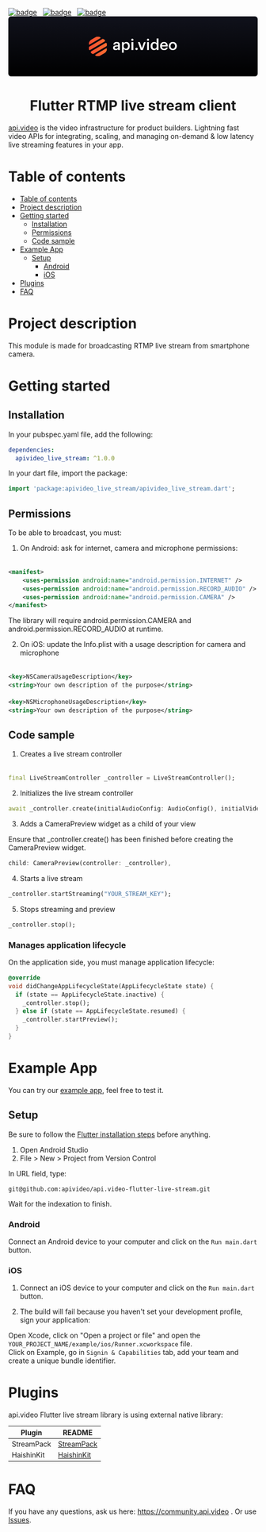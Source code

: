 [![badge](https://img.shields.io/twitter/follow/api_video?style=social)](https://twitter.com/intent/follow?screen_name=api_video)
&nbsp; [![badge](https://img.shields.io/github/stars/apivideo/api.video-flutter-live-stream?style=social)](https://github.com/apivideo/api.video-flutter-live-stream)
&nbsp; [![badge](https://img.shields.io/discourse/topics?server=https%3A%2F%2Fcommunity.api.video)](https://community.api.video)
![](https://github.com/apivideo/API_OAS_file/blob/master/apivideo_banner.png)

<h1 align="center">Flutter RTMP live stream client</h1>

[api.video](https://api.video) is the video infrastructure for product builders. Lightning fast
video APIs for integrating, scaling, and managing on-demand & low latency live streaming features in
your app.

# Table of contents

- [Table of contents](#table-of-contents)
- [Project description](#project-description)
- [Getting started](#getting-started)
    - [Installation](#installation)
    - [Permissions](#permissions)
    - [Code sample](#code-sample)
- [Example App](#example-app)
    - [Setup](#setup)
        - [Android](#android)
        - [iOS](#ios)
- [Plugins](#plugins)
- [FAQ](#faq)

# Project description

This module is made for broadcasting RTMP live stream from smartphone camera.

# Getting started

## Installation

In your pubspec.yaml file, add the following:

```yaml
dependencies:
  apivideo_live_stream: ^1.0.0
```

In your dart file, import the package:

```dart 
import 'package:apivideo_live_stream/apivideo_live_stream.dart';
```

## Permissions

To be able to broadcast, you must:

1) On Android: ask for internet, camera and microphone permissions:

```xml

<manifest>
    <uses-permission android:name="android.permission.INTERNET" />
    <uses-permission android:name="android.permission.RECORD_AUDIO" />
    <uses-permission android:name="android.permission.CAMERA" />
</manifest>
```

The library will require android.permission.CAMERA and android.permission.RECORD_AUDIO at runtime.

2) On iOS: update the Info.plist with a usage description for camera and microphone

```xml

<key>NSCameraUsageDescription</key>
<string>Your own description of the purpose</string>

<key>NSMicrophoneUsageDescription</key>
<string>Your own description of the purpose</string>
```

## Code sample

1. Creates a live stream controller

```dart

final LiveStreamController _controller = LiveStreamController();
```

2. Initializes the live stream controller

```dart
await _controller.create(initialAudioConfig: AudioConfig(), initialVideoConfig: VideoConfig.withDefaultBitrate());
```

3. Adds a CameraPreview widget as a child of your view

Ensure that _controller.create() has been finished before creating the CameraPreview widget.

```dart
child: CameraPreview(controller: _controller),
```

4. Starts a live stream

```dart
_controller.startStreaming("YOUR_STREAM_KEY");
```

5. Stops streaming and preview

```dart
_controller.stop();
```

### Manages application lifecycle

On the application side, you must manage application lifecycle:

```dart
@override
void didChangeAppLifecycleState(AppLifecycleState state) {
  if (state == AppLifecycleState.inactive) {
    _controller.stop();
  } else if (state == AppLifecycleState.resumed) {
    _controller.startPreview();
  }
}
```

# Example App

You can try
our [example app](https://github.com/apivideo/api.video-flutter-live-stream/tree/master/example),
feel free to test it.

## Setup

Be sure to follow the [Flutter installation steps](https://docs.flutter.dev/get-started/) before
anything.

1) Open Android Studio
2) File > New > Project from Version Control

In URL field, type:

```shell
git@github.com:apivideo/api.video-flutter-live-stream.git
```

Wait for the indexation to finish.

### Android

Connect an Android device to your computer and click on the `Run main.dart` button.

### iOS

1) Connect an iOS device to your computer and click on the `Run main.dart` button.

2) The build will fail because you haven't set your development profile, sign your application:

Open Xcode, click on "Open a project or file" and open
the `YOUR_PROJECT_NAME/example/ios/Runner.xcworkspace` file.
<br />Click on Example, go in `Signin & Capabilities` tab, add your team and create a unique bundle
identifier.

# Plugins

api.video Flutter live stream library is using external native library:

| Plugin | README |
| ------ | ------ |
| StreamPack | [StreamPack] |
| HaishinKit | [HaishinKit] |

# FAQ

If you have any questions, ask us here:  https://community.api.video . Or use [Issues].

[//]: # (These are reference links used in the body of this note and get stripped out when the markdown processor does its job. There is no need to format nicely because it shouldn't be seen. Thanks SO - http://stackoverflow.com/questions/4823468/store-comments-in-markdown-syntax)

[StreamPack]: <https://github.com/ThibaultBee/StreamPack>

[HaishinKit]: <https://github.com/shogo4405/HaishinKit.swift>

[Issues]: <https://github.com/apivideo/api.video-flutter-live-stream/issues>

